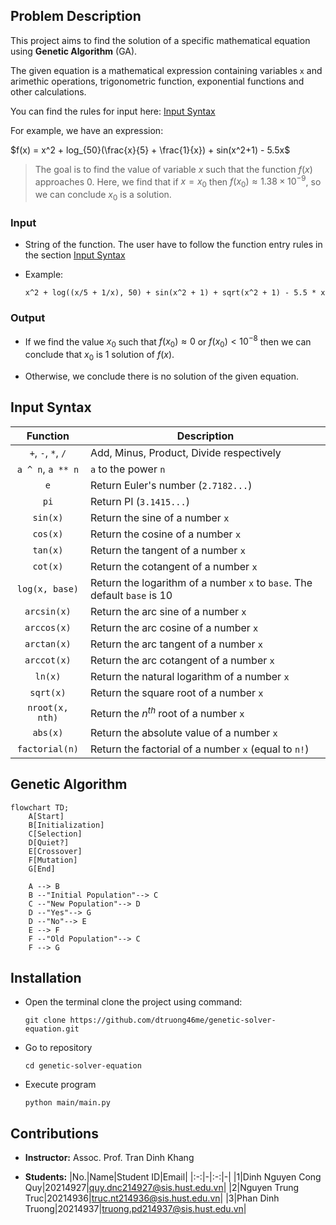 
## Problem Description
This project aims to find the solution of a specific mathematical equation using **Genetic Algorithm** (GA). 

The given equation is a mathematical expression containing variables `x` and arimethic operations, trigonometric function, exponential functions and other calculations.
    
You can find the rules for input here: [Input Syntax](#input-syntax)

For example, we have an expression: 

$f(x) = x^2 + log_{50}(\frac{x}{5} + \frac{1}{x}) + sin(x^2+1) - 5.5x$



> The goal is to find the value of variable $x$ such that the function $f(x)$ approaches 0. Here, we find that if $x=x_0$ then $f(x_0) \approx 1.38 \times 10^{-9}$, so we can conclude $x_0$ is a solution.

### Input
- String of the function. The user have to follow the function entry rules in the section [Input Syntax](#input-syntax)

- Example:

    `x^2 + log((x/5 + 1/x), 50) + sin(x^2 + 1) + sqrt(x^2 + 1) - 5.5 * x`

### Output
- If we find the value $x_0$ such that $f(x_0) \approx 0$ or $f(x_0) < 10^{-8}$ then we can conclude that $x_0$ is 1 solution of $f(x)$.

- Otherwise, we conclude there is no solution of the given equation.

## Input Syntax

|Function|Description|
|:-:|-|
|`+`, `-`, `*`, `/`|Add, Minus, Product, Divide respectively|
|`a ^ n`, `a ** n`|`a` to the power `n`|
|`e`|Return Euler's number (`2.7182...`)|
|`pi`|Return PI (`3.1415...`)|
|`sin(x)`|Return the sine of a number `x`|
|`cos(x)`|Return the cosine of a number `x`|
|`tan(x)`|Return the tangent of a number `x`|
|`cot(x)`|Return the cotangent of a number `x`|
|`log(x, base)`|Return the logarithm of a number `x` to `base`. The default `base` is 10|
|`arcsin(x)`|Return the arc sine of a number `x`|
|`arccos(x)`|Return the arc cosine of a number `x`|
|`arctan(x)`|Return the arc tangent of a number `x`|
|`arccot(x)`|Return the arc cotangent of a number `x`|
|`ln(x)`|Return the natural logarithm of a number `x`|
|`sqrt(x)`|Return the square root of a number `x`|
|`nroot(x, nth)`|Return the $n^{th}$ root of a number `x`|
|`abs(x)`|Return the absolute value of a number `x`|
|`factorial(n)`|Return the factorial of a number `x` (equal to `n!`)|


## Genetic Algorithm

```mermaid
flowchart TD;
    A[Start]
    B[Initialization]
    C[Selection]
    D[Quiet?]
    E[Crossover]
    F[Mutation]
    G[End]

    A --> B
    B --"Initial Population"--> C
    C --"New Population"--> D
    D --"Yes"--> G
    D --"No"--> E
    E --> F
    F --"Old Population"--> C
    F --> G
```

## Installation

- Open the terminal clone the project using command:
    ```
    git clone https://github.com/dtruong46me/genetic-solver-equation.git
    ```

- Go to repository
    ```
    cd genetic-solver-equation
    ```

- Execute program
    ```
    python main/main.py
    ```

## Contributions

- **Instructor:** Assoc. Prof. Tran Dinh Khang

- **Students:**
    |No.|Name|Student ID|Email|
    |:-:|-|:-:|-|
    |1|Dinh Nguyen Cong Quy|20214927|quy.dnc214927@sis.hust.edu.vn|
    |2|Nguyen Trung Truc|20214936|truc.nt214936@sis.hust.edu.vn|
    |3|Phan Dinh Truong|20214937|truong.pd214937@sis.hust.edu.vn|